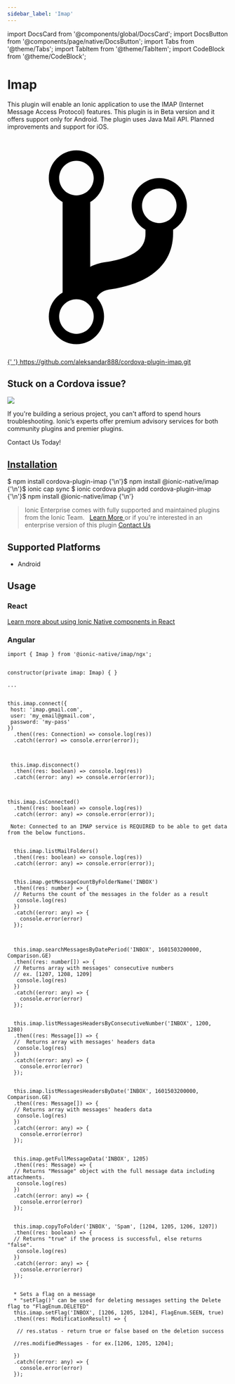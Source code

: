 ```yaml
---
sidebar_label: 'Imap'
---
```


import DocsCard from '@components/global/DocsCard';
import DocsButton from '@components/page/native/DocsButton';
import Tabs from '@theme/Tabs';
import TabItem from '@theme/TabItem';
import CodeBlock from '@theme/CodeBlock';

# Imap

This plugin will enable an Ionic application to use the IMAP (Internet Message Access Protocol) features.
This plugin is in Beta version and it offers support only for Android.
The plugin uses Java Mail API.
Planned improvements and support for iOS.

<p>
  <a
    href="https://github.com/aleksandar888/cordova-plugin-imap.git"
    target="_blank"
    rel="noopener"
    className="git-link"
  >
    <svg viewBox="0 0 512 512">
      <path d="M416 160c0-35.3-28.7-64-64-64s-64 28.7-64 64c0 23.7 12.9 44.3 32 55.4v8.6c0 19.9-7.8 33.7-25.3 44.9-15.4 9.8-38.1 17.1-67.5 21.5-14 2.1-25.7 6-35.2 10.7V151.4c19.1-11.1 32-31.7 32-55.4 0-35.3-28.7-64-64-64S96 60.7 96 96c0 23.7 12.9 44.3 32 55.4v209.2c-19.1 11.1-32 31.7-32 55.4 0 35.3 28.7 64 64 64s64-28.7 64-64c0-16.6-6.3-31.7-16.7-43.1 1.9-4.9 9.7-16.3 29.4-19.3 38.8-5.8 68.9-15.9 92.3-30.8 36-22.8 55-57 55-98.8v-8.6c19.1-11.1 32-31.7 32-55.4zM160 56c22.1 0 40 17.9 40 40s-17.9 40-40 40-40-17.9-40-40 17.9-40 40-40zm0 400c-22.1 0-40-17.9-40-40s17.9-40 40-40 40 17.9 40 40-17.9 40-40 40zm192-256c-22.1 0-40-17.9-40-40s17.9-40 40-40 40 17.9 40 40-17.9 40-40 40z"></path>
    </svg>{' '}
    https://github.com/aleksandar888/cordova-plugin-imap.git
  </a>
</p>

<h2>Stuck on a Cordova issue?</h2>
<DocsCard
  className="cordova-ee-card"
  header="Don't waste precious time on plugin issues."
  href="https://ionicframework.com/sales?product_of_interest=Ionic%20Native"
>
  <div>
    <img src="/docs/icons/native-cordova-bot.png" class="cordova-ee-img" />
    <p>
      If you're building a serious project, you can't afford to spend hours troubleshooting. Ionic’s experts offer
      premium advisory services for both community plugins and premier plugins.
    </p>
    <DocsButton className="native-ee-detail">Contact Us Today!</DocsButton>
  </div>
</DocsCard>

<h2 id="installation">
  <a href="#installation">Installation</a>
</h2>
<Tabs
  groupId="runtime"
  defaultValue="Capacitor"
  values={[
    { value: 'Capacitor', label: 'Capacitor' },
    { value: 'Cordova', label: 'Cordova' },
    { value: 'Enterprise', label: 'Enterprise' },
  ]}
>
  <TabItem value="Capacitor">
    <CodeBlock className="language-shell">
      $ npm install cordova-plugin-imap {'\n'}$ npm install @ionic-native/imap {'\n'}$ ionic cap sync
    </CodeBlock>
  </TabItem>
  <TabItem value="Cordova">
    <CodeBlock className="language-shell">
      $ ionic cordova plugin add cordova-plugin-imap {'\n'}$ npm install @ionic-native/imap {'\n'}
    </CodeBlock>
  </TabItem>
  <TabItem value="Enterprise">
    <blockquote>
      Ionic Enterprise comes with fully supported and maintained plugins from the Ionic Team. &nbsp;
      <a class="btn" href="https://ionic.io/docs/premier-plugins">
        Learn More
      </a> or if you're interested in an enterprise version of this plugin <a
        class="btn"
        href="https://ionicframework.com/sales?product_of_interest=Ionic%20Enterprise%20Engine"
      >
        Contact Us
      </a>
    </blockquote>
  </TabItem>
</Tabs>

## Supported Platforms

- Android

## Usage

### React

[Learn more about using Ionic Native components in React](../native-community.md#react)

### Angular

```tsx
import { Imap } from '@ionic-native/imap/ngx';


constructor(private imap: Imap) { }

...


this.imap.connect({
 host: 'imap.gmail.com',
 user: 'my_email@gmail.com',
 password: 'my-pass'
})
  .then((res: Connection) => console.log(res))
  .catch((error) => console.error(error));



 this.imap.disconnect()
  .then((res: boolean) => console.log(res))
  .catch((error: any) => console.error(error));



this.imap.isConnected()
  .then((res: boolean) => console.log(res))
  .catch((error: any) => console.error(error));

 Note: Connected to an IMAP service is REQUIRED to be able to get data from the below functions.


  this.imap.listMailFolders()
  .then((res: boolean) => console.log(res))
  .catch((error: any) => console.error(error));


  this.imap.getMessageCountByFolderName('INBOX')
  .then((res: number) => {
  // Returns the count of the messages in the folder as a result
   console.log(res)
  })
  .catch((error: any) => {
    console.error(error)
  });



  this.imap.searchMessagesByDatePeriod('INBOX', 1601503200000, Comparison.GE)
  .then((res: number[]) => {
  // Returns array with messages' consecutive numbers
  // ex. [1207, 1208, 1209]
   console.log(res)
  })
  .catch((error: any) => {
    console.error(error)
  });


  this.imap.listMessagesHeadersByConsecutiveNumber('INBOX', 1200, 1280)
  .then((res: Message[]) => {
  //  Returns array with messages' headers data
   console.log(res)
  })
  .catch((error: any) => {
    console.error(error)
  });


  this.imap.listMessagesHeadersByDate('INBOX', 1601503200000, Comparison.GE)
  .then((res: Message[]) => {
  // Returns array with messages' headers data
   console.log(res)
  })
  .catch((error: any) => {
    console.error(error)
  });


  this.imap.getFullMessageData('INBOX', 1205)
  .then((res: Message) => {
  // Returns "Message" object with the full message data including attachments.
   console.log(res)
  })
  .catch((error: any) => {
    console.error(error)
  });


  this.imap.copyToFolder('INBOX', 'Spam', [1204, 1205, 1206, 1207])
  .then((res: boolean) => {
  // Returns "true" if the process is successful, else returns "false".
   console.log(res)
  })
  .catch((error: any) => {
    console.error(error)
  });


  * Sets a flag on a message
  * "setFlag()" can be used for deleting messages setting the Delete flag to "FlagEnum.DELETED"
  this.imap.setFlag('INBOX', [1206, 1205, 1204], FlagEnum.SEEN, true)
  .then((res: ModificationResult) => {

   // res.status - return true or false based on the deletion success

  //res.modifiedMessages - for ex.[1206, 1205, 1204];

  })
  .catch((error: any) => {
    console.error(error)
  });

```
